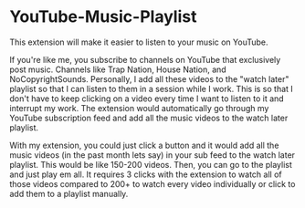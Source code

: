 # YouTube-Music-Playlist

This extension will make it easier to listen to your music on YouTube. 

If you're like me, you subscribe to channels on YouTube that exclusively post music. Channels like Trap Nation, House Nation, and NoCopyrightSounds. Personally, I add all these videos to the "watch later" playlist so that I can listen to them in a session while I work. This is so that I don't have to keep clicking on a video every time I want to listen to it and interrupt my work. The extension would automatically go through my YouTube subscription feed and add all the music videos to the watch later playlist.

With my extension, you could just click a button and it would add all the music videos (in the past month lets say) in your sub feed to the watch later playlist. This would be like 150-200 videos. Then, you can go to the playlist and just play em all. It requires 3 clicks with the extension to watch all of those videos compared to 200+ to watch every video individually or click to add them to a playlist manually.